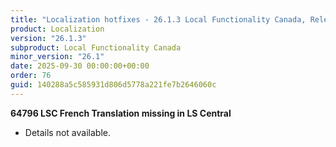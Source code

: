 ```yaml
---
title: "Localization hotfixes - 26.1.3 Local Functionality Canada, Release date September 30, 2025 - Hotfixes"
product: Localization
version: "26.1.3"
subproduct: Local Functionality Canada
minor_version: "26.1"
date: 2025-09-30 00:00:00+00:00
order: 76
guid: 140288a5c585931d806d5778a221fe7b2646060c
---
```


<strong>64796 LSC French Translation missing in LS Central</strong><ul><li>Details not available.</li></ul>
